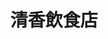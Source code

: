 ---
title: "清香飲食店"
description: "清香飲食店"
layout: shop
keywords:
  - 美食競賽
  - 台灣美食
  - 美食精選
datePublished: "2025-06-30"
dateModified: "2025-07-05"
city: "新竹縣"
district: "關西鎮"
address: "新竹縣關西鎮中豐路一段422號"
phone: "035872887"
geo: "24.791331233327252, 121.17808831922748"
google_map: "https://maps.app.goo.gl/zeHsRpfwUyR6WpfY7"
footinder: "https://footinder.com.tw/%e6%96%b0%e7%ab%b9%e7%b8%a3%e9%97%9c%e8%a5%bf%e9%8e%ae/89662/"
official: "https://www.facebook.com/profile.php?id=100054642121568"
award:
  - name: "500盤"
    year: "2024"
    entries:
      - dishes:
          - "仙草鷄湯"

---